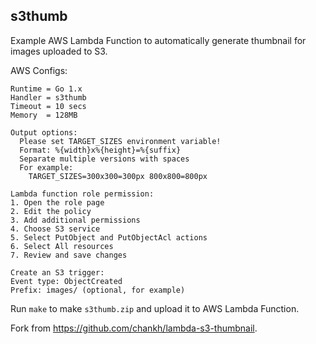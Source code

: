 s3thumb
-------

Example AWS Lambda Function to automatically generate thumbnail for images uploaded to S3.

AWS Configs:

```
Runtime = Go 1.x
Handler = s3thumb
Timeout = 10 secs
Memory  = 128MB

Output options:
  Please set TARGET_SIZES environment variable!
  Format: %{width}x%{height}=%{suffix}
  Separate multiple versions with spaces
  For example:
    TARGET_SIZES=300x300=300px 800x800=800px

Lambda function role permission:
1. Open the role page
2. Edit the policy
3. Add additional permissions
4. Choose S3 service
5. Select PutObject and PutObjectAcl actions
6. Select All resources
7. Review and save changes

Create an S3 trigger:
Event type: ObjectCreated
Prefix: images/ (optional, for example)
```

Run `make` to make `s3thumb.zip` and upload it to AWS Lambda Function.

Fork from <https://github.com/chankh/lambda-s3-thumbnail>.
